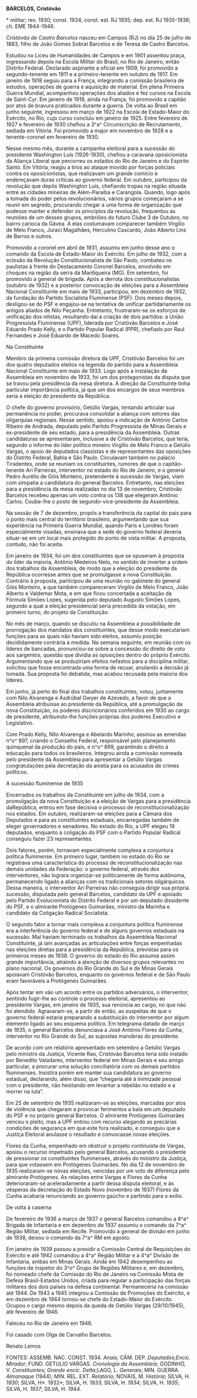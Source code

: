 **BARCELOS, Cristóvão**

\* militar; rev. 1930; const. 1934; const. est. RJ 1935; dep. est. RJ
1935-1936; ch. EME 1944-1946.

*Cristóvão de Castro Barcelos* nasceu em Campos (RJ) no dia 25 de julho
de 1883, filho de João Gomes Sobral Barcelos e de Teresa de Castro
Barcelos.

Estudou no Liceu de Humanidades de Campos e em 1901 assentou praça,
ingressando depois na Escola Militar do Brasil, no Rio de Janeiro, então
Distrito Federal. Declarado aspirante a oficial em 1909, foi promovido a
segundo-tenente em 1911 e a primeiro-tenente em outubro de 1917. Em
janeiro de 1918 seguiu para a França, integrando a comissão brasileira
de estudos, operações de guerra e aquisição de material. Em plena
Primeira Guerra Mundial, acompanhou operações dos aliados e fez cursos
na Escola de Saint-Cyr. Em janeiro de 1919, ainda na França, foi
promovido a capitão por atos de bravura praticados durante a guerra. De
volta ao Brasil em junho seguinte, ingressou em março de 1922 na Escola
de Estado-Maior do Exército, no Rio, cujo curso concluiu em janeiro de
1925. Entre fevereiro de 1927 e fevereiro de 1930 chefiou a 3^a^
Circunscrição de Recrutamento, sediada em Vitória. Foi promovido a major
em novembro de 1928 e a tenente-coronel em fevereiro de 1930.

Nesse mesmo mês, durante a campanha eleitoral para a sucessão do
presidente Washington Luís (1926-1930), chefiou a caravana oposicionista
da Aliança Liberal que percorreu os estados do Rio de Janeiro e do
Espírito Santo. Em Vitória, reagiu a tiros ao ataque movido por forças
policiais contra os oposicionistas, que realizavam um grande comício e
endereçavam duras críticas ao governo federal. Em outubro, participou da
revolução que depôs Washington Luís, chefiando tropas na região situada
entre as cidades mineiras de Além-Paraíba e Carangola. Quando, logo após
a tomada do poder pelos revolucionários, vários grupos começaram a se
reunir em segredo, procurando chegar a uma forma de organização que
pudesse manter e defender os princípios da revolução, frequentou as
reuniões de um desses grupos, embriões do futuro Clube 3 de Outubro, no
bairro carioca da Gávea. A elas costumavam comparecer também Virgílio de
Melo Franco, Juraci Magalhães, Herculino Cascardo, João Alberto Lins de
Barros e outros.

Promovido a coronel em abril de 1931, assumiu em junho desse ano o
comando da Escola de Estado-Maior do Exército. Em julho de 1932, com a
eclosão da Revolução Constitucionalista de São Paulo, combateu os
paulistas à frente do Destacamento Coronel Barcelos, envolvido em
choques na região da serra da Mantiqueira (MG). Em setembro, foi
promovido a general de brigada. Após a derrota dos constitucionalistas
(outubro de 1932) e a posterior convocação de eleições para a Assembleia
Nacional Constituinte em maio de 1933, participou, em dezembro de 1932,
da fundação do Partido Socialista Fluminense (PSF). Dois meses depois,
desligou-se do PSF e engajou-se na tentativa de unificar partidariamente
os antigos aliados de Nilo Peçanha. Entretanto, frustraram-se os
esforços de unificação dos nilistas, resultando daí a criação de dois
partidos: a União Progressista Fluminense (UPF), liderada por Cristóvão
Barcelos e José Eduardo Prado Kelly, e o Partido Popular Radical (PPR),
chefiado por Raul Fernandes e José Eduardo de Macedo Soares.

Na Constituinte

Membro da primeira comissão diretora da UPF, Cristóvão Barcelos foi um
dos quatro deputados eleitos na legenda do partido para a Assembleia
Nacional Constituinte em maio de 1933. Logo após a instalação da
Assembleia em novembro de 1933, foi um dos protagonistas da disputa que
se travou pela presidência da mesa diretora. A direção da Constituinte
tinha particular importância política, já que um dos encargos de seus
membros seria a eleição do presidente da República.

O chefe do governo provisório, Getúlio Vargas, tentando articular sua
permanência no poder, procurava consolidar a aliança com setores das
oligarquias regionais. Nesse sentido, apoiou a indicação de Antônio
Carlos Ribeiro de Andrada, deputado pelo Partido Progressista de Minas
Gerais e ex-presidente de seu estado, para a presidência da Assembleia.
Outras candidaturas se apresentaram, inclusive a de Cristóvão Barcelos,
que teria, segundo o informe do líder político mineiro Virgílio de Melo
Franco a Getúlio Vargas, o apoio de deputados classistas e de
representantes das oposições do Distrito Federal, Bahia e São Paulo.
Circulavam também no palácio Tiradentes, onde se reuniam os
constituintes, rumores de que o capitão-tenente Ari Parreiras,
interventor no estado do Rio de Janeiro, e o general Pedro Aurélio de
Góis Monteiro, pretendente à sucessão de Vargas, viam com simpatia a
candidatura do general Barcelos. Entretanto, nas eleições para a
presidência da mesa realizadas no dia 13 de novembro, Cristóvão Barcelos
recebeu apenas um voto contra os 138 que elegeram Antônio Carlos.
Coube-lhe o posto de segundo-vice-presidente da Assembleia.

Na sessão de 7 de dezembro, propôs a transferência da capital do país
para o ponto mais central do território brasileiro, argumentando que sua
experiência na Primeira Guerra Mundial, quando Paris e Londres foram
especialmente visadas, ensinava que a sede do governo federal deveria
situar-se em um local mais protegido do ponto de vista militar. A
proposta, contudo, não foi aceita.

Em janeiro de 1934, foi um dos constituintes que se opuseram à proposta
do líder da maioria, Antônio Medeiros Neto, no sentido de inverter a
ordem dos trabalhos da Assembleia, de modo que a eleição do presidente
da República ocorresse antes que se promulgasse a nova Constituição.
Contrário à proposta, participou de uma reunião no gabinete do general
Góis Monteiro, a que também compareceram Virgílio de Melo Franco, João
Alberto e Valdemar Mota, e em que ficou concertada a aceitação da
Fórmula Simões Lopes, sugerida pelo deputado Augusto Simões Lopes,
segundo a qual a eleição presidencial seria precedida da votação, em
primeiro turno, do projeto da Constituição.

No mês de março, quando se discutiu na Assembleia a possibilidade de
prorrogação dos mandatos dos constituintes, que desse modo executariam
funções para as quais não haviam sido eleitos, assumiu posição
decididamente contrária à medida. Na semana seguinte, em reunião com os
líderes de bancadas, pronunciou-se sobre a concessão do direito de voto
aos sargentos, questão que dividia as oposições dentro do próprio
Exército. Argumentando que se produziriam efeitos nefastos para a
disciplina militar, solicitou que fosse encontrada uma forma de recuar,
anulando a decisão já tomada. Sua proposta foi debatida, mas acabou
recusada pela maioria dos líderes.

Em junho, já perto do final dos trabalhos constituintes, votou,
juntamente com Nilo Alvarenga e Asdrúbal Gwyer de Azevedo, a favor de
que a Assembleia atribuísse ao presidente da República, até a
promulgação da nova Constituição, os poderes discricionários conferidos
em 1930 ao cargo de presidente, atribuindo-lhe funções próprias dos
poderes Executivo e Legislativo.

Com Prado Kelly, Nilo Alvarenga e Abelardo Marinho, assinou as emendas
n^o^ 897, criando o Conselho Federal, responsável pelo planejamento
quinquenal da produção do país, e n^o^ 899, garantindo o direito à
educação para todos os brasileiros. Integrou ainda a comissão nomeada
pelo presidente da Assembleia para apresentar a Getúlio Vargas
congratulações pela decretação da anistia para os acusados de crimes
políticos.

A sucessão fluminense de 1935

Encerrados os trabalhos da Constituinte em julho de 1934, com a
promulgação da nova Constituição e a eleição de Vargas para a
presidência daRepública, entrou em fase decisiva o processo de
reconstitucionalização nos estados. Em outubro, realizaram-se eleições
para a Câmara dos Deputados e para as constituintes estaduais,
encarregadas também de eleger governadores e senadores. No estado do
Rio, a UPF elegeu 19 deputados, enquanto a coligação do PSF com o
Partido Popular Radical conseguiu fazer 23 representantes.

Dois fatores, porém, tornavam especialmente complexa a conjuntura
política fluminense. Em primeiro lugar, também no estado do Rio se
registrava uma característica do processo de reconstitucionalização nas
demais unidades da Federação: o governo federal, através dos
interventores, não lograra organizar-se politicamente de forma autônoma,
permanecendo ligado a alianças com os tradicionais setores oligárquicos.
Dessa maneira, o interventor Ari Parreiras não conseguia dirigir sua
própria sucessão, disputada pelo general Barcelos, candidato da UPF e
apoiado pelo Partido Evolucionista do Distrito Federal e por um deputado
dissidente do PSF, e o almirante Protógenes Guimarães, ministro da
Marinha e candidato da Coligação Radical Socialista.

O segundo fator a tornar mais complexa a conjuntura política fluminense
era a interferência do governo federal e de alguns governos estaduais na
sucessão. Mal haviam terminado os trabalhos da Assembleia Nacional
Constituinte, já iam avançadas as articulações entre forças empenhadas
nas eleições diretas para a presidência da República, previstas para os
primeiros meses de 1938. O governo do estado do Rio assumia assim grande
importância, atraindo a atenção de diversos grupos relevantes no plano
nacional. Os governos do Rio Grande do Sul e de Minas Gerais apoiavam
Cristóvão Barcelos, enquanto os governos federal e de São Paulo eram
favoráveis a Protógenes Guimarães.

Após tentar em vão um acordo entre os partidos adversários, o
interventor, sentindo fugir-lhe ao controle o processo eleitoral,
apresentou ao presidente Vargas, em janeiro de 1935, sua renúncia ao
cargo, no que não foi atendido. Agravaram-se, a partir de então, as
suspeitas de que o governo federal estaria preparando a substituição do
interventor por algum elemento ligado ao seu esquema político. Em
telegrama datado de março de 1935, o general Barcelos denunciava a José
Antônio Flores da Cunha, interventor no Rio Grande do Sul, as supostas
manobras do presidente.

De acordo com um relatório apresentado em setembro a Getúlio Vargas pelo
ministro da Justiça, Vicente Rao, Cristóvão Barcelos teria sido instado
por Benedito Valadares, interventor federal em Minas Gerais e seu amigo
particular, a procurar uma solução conciliatória com os demais partidos
fluminenses. Insistira porém em manter sua candidatura ao governo
estadual, declarando, além disso, que “chegaria até à inimizade pessoal
com o presidente, não hesitando em levantar a rebelião no estado e a
morrer na luta”.

Em 25 de setembro de 1935 realizaram-se as eleições, marcadas por atos
de violência que chegaram a provocar ferimentos a bala em um deputado do
PSF e no próprio general Barcelos. O almirante Protógenes Guimarães
venceu o pleito, mas a UPF entrou com recurso alegando as precárias
condições de segurança em que este fora realizado, e conseguiu que a
Justiça Eleitoral anulasse o resultado e convocasse novas eleições.

Flores da Cunha, empenhado em obstruir o projeto continuísta de Vargas,
apoiou o recurso impetrado pelo general Barcelos, acusando o presidente
de pressionar os constituintes fluminenses, através do ministro da
Justiça, para que votassem em Protógenes Guimarães. No dia 12 de
novembro de 1935 realizaram-se novas eleições, vencidas por um voto de
diferença pelo almirante Protógenes. As relações entre Vargas e Flores
da Cunha deterioraram-se aceleradamente a partir dessa disputa
eleitoral, e às vésperas da decretação do Estado Novo (novembro de 1937)
Flores da Cunha acabaria renunciando ao governo gaúcho e partindo para o
exílio.

De volta à caserna

De fevereiro de 1936 a março de 1937 o general Barcelos comandou a 8^a^
Brigada de Infantaria e em dezembro de 1937 assumiu o comando da 7^a^
Região Militar, sediada em Recife. Promovido a general de divisão em
junho de 1938, deixou o comando da 7^a^ RM em agosto.

Em janeiro de 1939 passou a presidir a Comissão Central de Requisições
do Exército e até 1942 comandou a 4^a^ Região Militar e a 4^a^ Divisão
de Infantaria, ambas em Minas Gerais. Ainda em 1942 desempenhou as
funções de inspetor do 3^o^ Grupo de Regiões Militares e, em dezembro,
foi nomeado chefe da Comissão do Rio de Janeiro na Comissão Mista de
Defesa Brasil-Estados Unidos, criada para regular a participação das
forças militares dos dois países na defesa continental. Permaneceria na
comissão até 1944. De 1943 a 1945 integrou a Comissão de Promoções do
Exército, e em dezembro de 1944 tornou-se chefe do Estado-Maior do
Exército. Ocupou o cargo mesmo depois da queda de Getúlio Vargas
(29/10/1945), até fevereiro de 1946.

Faleceu no Rio de Janeiro em 1946.

Foi casado com Olga de Carvalho Barcelos.

Renato Lemos

FONTES: ASSEMB. NAC. CONST. 1934. *Anais*; CÂM. DEP. *Deputados*;*Encic.
Mirador*; FUND. GETULIO VARGAS. *Cronologia* *da Assembleia*; GODINHO,
V. *Constituintes*; *Grande encic. Delta*;LAGO, L. *Generais*; MIN.
GUERRA. *Almanaque* (1944); MIN. REL. EXT. *Relatório*; NOVAIS, M.
*História*; SILVA, H. *1930*; SILVA, H*. 1932*; SILVA, H. *1933*; SILVA,
H. *1934*; SILVA, H. *1935*; SILVA, H. *1937*; SILVA, H. *1944.*
